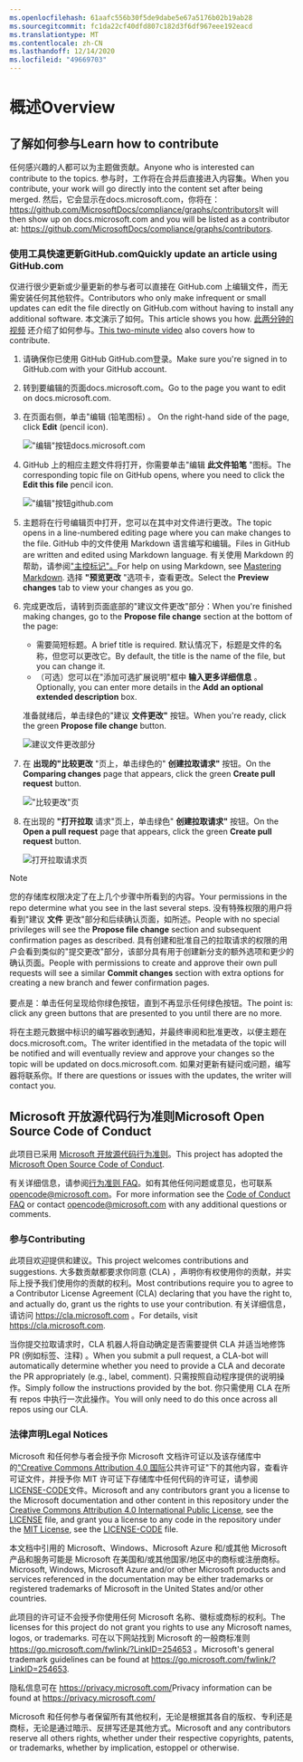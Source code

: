 ```yaml
---
ms.openlocfilehash: 61aafc556b30f5de9dabe5e67a5176b02b19ab28
ms.sourcegitcommit: fc1da22cf40dfd807c182d3f6df967eee192eacd
ms.translationtype: MT
ms.contentlocale: zh-CN
ms.lasthandoff: 12/14/2020
ms.locfileid: "49669703"
---
```

# <a name="overview"></a><span data-ttu-id="16880-101">概述</span><span class="sxs-lookup"><span data-stu-id="16880-101">Overview</span></span>

## <a name="learn-how-to-contribute"></a><span data-ttu-id="16880-102">了解如何参与</span><span class="sxs-lookup"><span data-stu-id="16880-102">Learn how to contribute</span></span>

<span data-ttu-id="16880-103">任何感兴趣的人都可以为主题做贡献。</span><span class="sxs-lookup"><span data-stu-id="16880-103">Anyone who is interested can contribute to the topics.</span></span> <span data-ttu-id="16880-104">参与时，工作将在合并后直接进入内容集。</span><span class="sxs-lookup"><span data-stu-id="16880-104">When you contribute, your work will go directly into the content set after being merged.</span></span> <span data-ttu-id="16880-105">然后，它会显示在docs.microsoft.com，你将在： <https://github.com/MicrosoftDocs/compliance/graphs/contributors></span><span class="sxs-lookup"><span data-stu-id="16880-105">It will then show up on docs.microsoft.com and you will be listed as a contributor at: <https://github.com/MicrosoftDocs/compliance/graphs/contributors>.</span></span>

### <a name="quickly-update-an-article-using-githubcom"></a><span data-ttu-id="16880-106">使用工具快速更新GitHub.com</span><span class="sxs-lookup"><span data-stu-id="16880-106">Quickly update an article using GitHub.com</span></span>

<span data-ttu-id="16880-107">仅进行很少更新或少量更新的参与者可以直接在 GitHub.com 上编辑文件，而无需安装任何其他软件。</span><span class="sxs-lookup"><span data-stu-id="16880-107">Contributors who only make infrequent or small updates can edit the file directly on GitHub.com without having to install any additional software.</span></span> <span data-ttu-id="16880-108">本文演示了如何。</span><span class="sxs-lookup"><span data-stu-id="16880-108">This article shows you how.</span></span> <span data-ttu-id="16880-109">[此两分钟的视频](https://www.microsoft.com/videoplayer/embed/RE1XQTG) 还介绍了如何参与。</span><span class="sxs-lookup"><span data-stu-id="16880-109">[This two-minute video](https://www.microsoft.com/videoplayer/embed/RE1XQTG) also covers how to contribute.</span></span>

1. <span data-ttu-id="16880-110">请确保你已使用 GitHub GitHub.com登录。</span><span class="sxs-lookup"><span data-stu-id="16880-110">Make sure you're signed in to GitHub.com with your GitHub account.</span></span>
2. <span data-ttu-id="16880-111">转到要编辑的页面docs.microsoft.com。</span><span class="sxs-lookup"><span data-stu-id="16880-111">Go to the page you want to edit on docs.microsoft.com.</span></span>
3. <span data-ttu-id="16880-112">在页面右侧，单击"编辑 (铅笔图标) 。 </span><span class="sxs-lookup"><span data-stu-id="16880-112">On the right-hand side of the page, click **Edit** (pencil icon).</span></span>

   !["编辑"按钮docs.microsoft.com](compliance/media/quick-update-edit.png)

4. <span data-ttu-id="16880-114">GitHub 上的相应主题文件将打开，你需要单击"编辑 **此文件铅笔** "图标。</span><span class="sxs-lookup"><span data-stu-id="16880-114">The corresponding topic file on GitHub opens, where you need to click the **Edit this file** pencil icon.</span></span>

   !["编辑"按钮github.com](compliance/media/quick-update-github.png)

5. <span data-ttu-id="16880-116">主题将在行号编辑页中打开，您可以在其中对文件进行更改。</span><span class="sxs-lookup"><span data-stu-id="16880-116">The topic opens in a line-numbered editing page where you can make changes to the file.</span></span> <span data-ttu-id="16880-117">GitHub 中的文件使用 Markdown 语言编写和编辑。</span><span class="sxs-lookup"><span data-stu-id="16880-117">Files in GitHub are written and edited using Markdown language.</span></span> <span data-ttu-id="16880-118">有关使用 Markdown 的帮助，请参阅["主控标记"。](https://guides.github.com/features/mastering-markdown/)</span><span class="sxs-lookup"><span data-stu-id="16880-118">For help on using Markdown, see [Mastering Markdown](https://guides.github.com/features/mastering-markdown/).</span></span> <span data-ttu-id="16880-119">选择 **"预览更改** "选项卡，查看更改。</span><span class="sxs-lookup"><span data-stu-id="16880-119">Select the **Preview changes** tab to view your changes as you go.</span></span>

6. <span data-ttu-id="16880-120">完成更改后，请转到页面底部的"建议文件更改"部分：</span><span class="sxs-lookup"><span data-stu-id="16880-120">When you're finished making changes, go to the **Propose file change** section at the bottom of the page:</span></span>

   - <span data-ttu-id="16880-121">需要简短标题。</span><span class="sxs-lookup"><span data-stu-id="16880-121">A brief title is required.</span></span> <span data-ttu-id="16880-122">默认情况下，标题是文件的名称，但您可以更改它。</span><span class="sxs-lookup"><span data-stu-id="16880-122">By default, the title is the name of the file, but you can change it.</span></span>
   - <span data-ttu-id="16880-123">（可选）您可以在"添加可选扩展说明"框中 **输入更多详细信息** 。</span><span class="sxs-lookup"><span data-stu-id="16880-123">Optionally, you can enter more details in the **Add an optional extended description** box.</span></span>

   <span data-ttu-id="16880-124">准备就绪后，单击绿色的"建议 **文件更改"** 按钮。</span><span class="sxs-lookup"><span data-stu-id="16880-124">When you're ready, click the green **Propose file change** button.</span></span>

   ![建议文件更改部分](compliance/media/propose-file-change.png)

7. <span data-ttu-id="16880-126">在 **出现的"比较更改** "页上，单击绿色的" **创建拉取请求"** 按钮。</span><span class="sxs-lookup"><span data-stu-id="16880-126">On the **Comparing changes** page that appears, click the green **Create pull request** button.</span></span>

   !["比较更改"页](compliance/media/comparing-changes-page.png)

8. <span data-ttu-id="16880-128">在出现的 **"打开拉取** 请求"页上，单击绿色" **创建拉取请求"** 按钮。</span><span class="sxs-lookup"><span data-stu-id="16880-128">On the **Open a pull request** page that appears, click the green **Create pull request** button.</span></span>

   ![打开拉取请求页](compliance/media/open-a-pull-request-page.png)

> [!NOTE]
> <span data-ttu-id="16880-130">您的存储库权限决定了在上几个步骤中所看到的内容。</span><span class="sxs-lookup"><span data-stu-id="16880-130">Your permissions in the repo determine what you see in the last several steps.</span></span> <span data-ttu-id="16880-131">没有特殊权限的用户将看到"建议 **文件** 更改"部分和后续确认页面，如所述。</span><span class="sxs-lookup"><span data-stu-id="16880-131">People with no special privileges will see the **Propose file change** section and subsequent confirmation pages as described.</span></span> <span data-ttu-id="16880-132">具有创建和批准自己的拉取请求的权限的用户会看到类似的"提交更改"部分，该部分具有用于创建新分支的额外选项和更少的确认页面。</span><span class="sxs-lookup"><span data-stu-id="16880-132">People with permissions to create and approve their own pull requests will see a similar **Commit changes** section with extra options for creating a new branch and fewer confirmation pages.</span></span><br/><br/><span data-ttu-id="16880-133">要点是：单击任何呈现给你绿色按钮，直到不再显示任何绿色按钮。</span><span class="sxs-lookup"><span data-stu-id="16880-133">The point is: click any green buttons that are presented to you until there are no more.</span></span>

<span data-ttu-id="16880-134">将在主题元数据中标识的编写器收到通知，并最终审阅和批准更改，以便主题在docs.microsoft.com。</span><span class="sxs-lookup"><span data-stu-id="16880-134">The writer identified in the metadata of the topic will be notified and will eventually review and approve your changes so the topic will be updated on docs.microsoft.com.</span></span> <span data-ttu-id="16880-135">如果对更新有疑问或问题，编写器将联系你。</span><span class="sxs-lookup"><span data-stu-id="16880-135">If there are questions or issues with the updates, the writer will contact you.</span></span>

## <a name="microsoft-open-source-code-of-conduct"></a><span data-ttu-id="16880-136">Microsoft 开放源代码行为准则</span><span class="sxs-lookup"><span data-stu-id="16880-136">Microsoft Open Source Code of Conduct</span></span>

<span data-ttu-id="16880-137">此项目已采用 [Microsoft 开放源代码行为准则](https://opensource.microsoft.com/codeofconduct/)。</span><span class="sxs-lookup"><span data-stu-id="16880-137">This project has adopted the [Microsoft Open Source Code of Conduct](https://opensource.microsoft.com/codeofconduct/).</span></span>

<span data-ttu-id="16880-138">有关详细信息，请参阅[行为准则 FAQ](https://opensource.microsoft.com/codeofconduct/faq/)。如有其他任何问题或意见，也可联系 [opencode@microsoft.com](mailto:opencode@microsoft.com)。</span><span class="sxs-lookup"><span data-stu-id="16880-138">For more information see the [Code of Conduct FAQ](https://opensource.microsoft.com/codeofconduct/faq/) or contact [opencode@microsoft.com](mailto:opencode@microsoft.com) with any additional questions or comments.</span></span>

### <a name="contributing"></a><span data-ttu-id="16880-139">参与</span><span class="sxs-lookup"><span data-stu-id="16880-139">Contributing</span></span>

<span data-ttu-id="16880-140">此项目欢迎提供和建议。</span><span class="sxs-lookup"><span data-stu-id="16880-140">This project welcomes contributions and suggestions.</span></span>  <span data-ttu-id="16880-141">大多数贡献都要求你同意 (CLA) ，声明你有权使用你的贡献，并实际上授予我们使用你的贡献的权利。</span><span class="sxs-lookup"><span data-stu-id="16880-141">Most contributions require you to agree to a Contributor License Agreement (CLA) declaring that you have the right to, and actually do, grant us the rights to use your contribution.</span></span> <span data-ttu-id="16880-142">有关详细信息，请访问 <https://cla.microsoft.com> 。</span><span class="sxs-lookup"><span data-stu-id="16880-142">For details, visit <https://cla.microsoft.com>.</span></span>

<span data-ttu-id="16880-143">当你提交拉取请求时，CLA 机器人将自动确定是否需要提供 CLA 并适当地修饰 PR (例如标签、注释) 。</span><span class="sxs-lookup"><span data-stu-id="16880-143">When you submit a pull request, a CLA-bot will automatically determine whether you need to provide a CLA and decorate the PR appropriately (e.g., label, comment).</span></span> <span data-ttu-id="16880-144">只需按照自动程序提供的说明操作。</span><span class="sxs-lookup"><span data-stu-id="16880-144">Simply follow the instructions provided by the bot.</span></span> <span data-ttu-id="16880-145">你只需使用 CLA 在所有 repos 中执行一次此操作。</span><span class="sxs-lookup"><span data-stu-id="16880-145">You will only need to do this once across all repos using our CLA.</span></span>

### <a name="legal-notices"></a><span data-ttu-id="16880-146">法律声明</span><span class="sxs-lookup"><span data-stu-id="16880-146">Legal Notices</span></span>

<span data-ttu-id="16880-147">Microsoft 和任何参与者会授予你 Microsoft 文档许可证以及该存储库中的["Creative Commons Attribution 4.0 国际](https://creativecommons.org/licenses/by/4.0/legalcode)公共许可证"下[](LICENSE)的其他内容，查看许可证文件，并授予你 MIT 许可证下存储库中任何[](https://opensource.org/licenses/MIT)代码的许可证，请参阅[LICENSE-CODE](LICENSE-CODE)文件。</span><span class="sxs-lookup"><span data-stu-id="16880-147">Microsoft and any contributors grant you a license to the Microsoft documentation and other content in this repository under the [Creative Commons Attribution 4.0 International Public License](https://creativecommons.org/licenses/by/4.0/legalcode), see the [LICENSE](LICENSE) file, and grant you a license to any code in the repository under the [MIT License](https://opensource.org/licenses/MIT), see the [LICENSE-CODE](LICENSE-CODE) file.</span></span>

<span data-ttu-id="16880-148">本文档中引用的 Microsoft、Windows、Microsoft Azure 和/或其他 Microsoft 产品和服务可能是 Microsoft 在美国和/或其他国家/地区中的商标或注册商标。</span><span class="sxs-lookup"><span data-stu-id="16880-148">Microsoft, Windows, Microsoft Azure and/or other Microsoft products and services referenced in the documentation may be either trademarks or registered trademarks of Microsoft in the United States and/or other countries.</span></span>

<span data-ttu-id="16880-149">此项目的许可证不会授予你使用任何 Microsoft 名称、徽标或商标的权利。</span><span class="sxs-lookup"><span data-stu-id="16880-149">The licenses for this project do not grant you rights to use any Microsoft names, logos, or trademarks.</span></span> <span data-ttu-id="16880-150">可在以下网站找到 Microsoft 的一般商标准则 <https://go.microsoft.com/fwlink/?LinkID=254653> 。</span><span class="sxs-lookup"><span data-stu-id="16880-150">Microsoft's general trademark guidelines can be found at <https://go.microsoft.com/fwlink/?LinkID=254653>.</span></span>

<span data-ttu-id="16880-151">隐私信息可在 <https://privacy.microsoft.com/></span><span class="sxs-lookup"><span data-stu-id="16880-151">Privacy information can be found at <https://privacy.microsoft.com/></span></span>

<span data-ttu-id="16880-152">Microsoft 和任何参与者保留所有其他权利，无论是根据其各自的版权、专利还是商标，无论是通过暗示、反拼写还是其他方式。</span><span class="sxs-lookup"><span data-stu-id="16880-152">Microsoft and any contributors reserve all others rights, whether under their respective copyrights, patents, or trademarks, whether by implication, estoppel or otherwise.</span></span>
